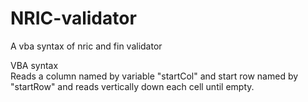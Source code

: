 # NRIC-validator
A vba syntax of nric and fin validator

VBA syntax   
Reads a column named by variable "startCol" and start row named by "startRow" and reads vertically down each cell until empty.
